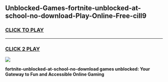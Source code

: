 
## Unblocked-Games-fortnite-unblocked-at-school-no-download-Play-Online-Free-cill9
<h3>
<a href="https://premium76.site?title=fortnite-unblocked-at-school-no-download&ref=26A">CLICK TO PLAY</a></h3>
<hr>

<h3>
<a href="https://premium76.site?title=fortnite-unblocked-at-school-no-download&ref=26A">CLICK 2 PLAY</a>
  
</h3>

<a href="https://premium76.site?title=fortnite-unblocked-at-school-no-download&ref=26A"><img src="https://clearcache.store/games.png"></a>


**fortnite-unblocked-at-school-no-download games unblocked: Your Gateway to Fun and Accessible Online Gaming**
